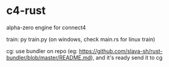# c4-rust

alpha-zero engine for connect4

train: py train.py (on windows, check main.rs for linux train)

cg: use bundler on repo (eg: https://github.com/slava-sh/rust-bundler/blob/master/README.md),
and it's ready send it to cg
